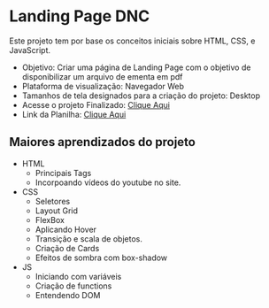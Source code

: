 # Landing Page DNC
Este projeto tem por base os conceitos iniciais sobre HTML, CSS, e JavaScript.
- Objetivo: Criar uma página de Landing Page com o objetivo de disponibilizar um arquivo de ementa em pdf
- Plataforma de visualização: Navegador Web
- Tamanhos de tela designados para a criação do projeto: Desktop
- Acesse o projeto Finalizado: [Clique Aqui](https://rhanoi.github.io/Projeto_Dev_WEB_002-LandingPageDNC/)
- Link da Planilha: [Clique Aqui](https://docs.google.com/spreadsheets/d/1SZXb66bBVfvxOyKH6YvG6iaLOJ1WF-Z9pGEm5rBcx9c/edit?usp=sharing)

## Maiores aprendizados do projeto
- HTML
    - Principais Tags
    - Incorpoando vídeos do youtube no site.
- CSS
    - Seletores
    - Layout Grid
    - FlexBox
    - Aplicando Hover
    - Transição e scala de objetos.
    - Criação de Cards
    - Efeitos de sombra com box-shadow
- JS
    - Iniciando com variáveis
    - Criação de functions
    - Entendendo DOM
